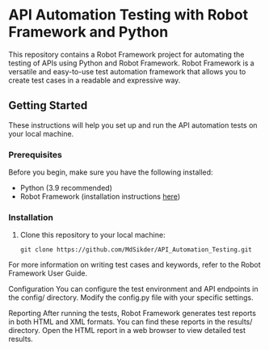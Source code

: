 # API Automation Testing with Robot Framework and Python

This repository contains a Robot Framework project for automating the testing of APIs using Python and Robot Framework.
Robot Framework is a versatile and easy-to-use test automation framework that allows you to create test cases in a readable and expressive way.

## Getting Started

These instructions will help you set up and run the API automation tests on your local machine.

### Prerequisites

Before you begin, make sure you have the following installed:

- Python (3.9 recommended)
- Robot Framework (installation instructions [here](https://robotframework.org/robotframework/latest/RobotFrameworkUserGuide.html#installing))

### Installation

1. Clone this repository to your local machine:

   ```shell
   git clone https://github.com/MdSikder/API_Automation_Testing.git

For more information on writing test cases and keywords, refer to the Robot Framework User Guide.

Configuration
You can configure the test environment and API endpoints in the config/ directory. Modify the config.py file with your specific settings.

Reporting
After running the tests, Robot Framework generates test reports in both HTML and XML formats. You can find these reports in the results/ directory. Open the HTML report in a web browser to view detailed test results.
